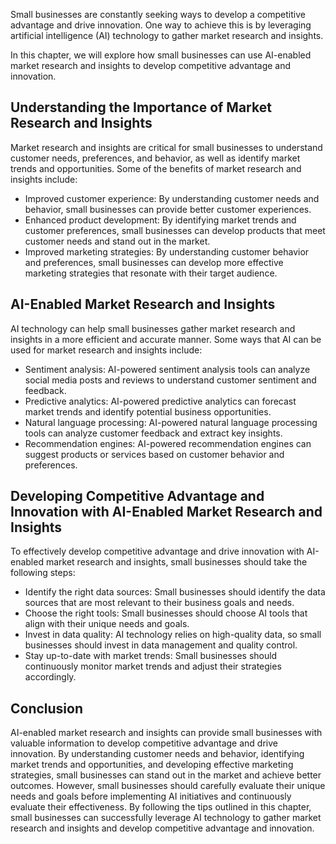 
Small businesses are constantly seeking ways to develop a competitive advantage and drive innovation. One way to achieve this is by leveraging artificial intelligence (AI) technology to gather market research and insights.

In this chapter, we will explore how small businesses can use AI-enabled market research and insights to develop competitive advantage and innovation.

Understanding the Importance of Market Research and Insights
------------------------------------------------------------

Market research and insights are critical for small businesses to understand customer needs, preferences, and behavior, as well as identify market trends and opportunities. Some of the benefits of market research and insights include:

* Improved customer experience: By understanding customer needs and behavior, small businesses can provide better customer experiences.
* Enhanced product development: By identifying market trends and customer preferences, small businesses can develop products that meet customer needs and stand out in the market.
* Improved marketing strategies: By understanding customer behavior and preferences, small businesses can develop more effective marketing strategies that resonate with their target audience.

AI-Enabled Market Research and Insights
---------------------------------------

AI technology can help small businesses gather market research and insights in a more efficient and accurate manner. Some ways that AI can be used for market research and insights include:

* Sentiment analysis: AI-powered sentiment analysis tools can analyze social media posts and reviews to understand customer sentiment and feedback.
* Predictive analytics: AI-powered predictive analytics can forecast market trends and identify potential business opportunities.
* Natural language processing: AI-powered natural language processing tools can analyze customer feedback and extract key insights.
* Recommendation engines: AI-powered recommendation engines can suggest products or services based on customer behavior and preferences.

Developing Competitive Advantage and Innovation with AI-Enabled Market Research and Insights
--------------------------------------------------------------------------------------------

To effectively develop competitive advantage and drive innovation with AI-enabled market research and insights, small businesses should take the following steps:

* Identify the right data sources: Small businesses should identify the data sources that are most relevant to their business goals and needs.
* Choose the right tools: Small businesses should choose AI tools that align with their unique needs and goals.
* Invest in data quality: AI technology relies on high-quality data, so small businesses should invest in data management and quality control.
* Stay up-to-date with market trends: Small businesses should continuously monitor market trends and adjust their strategies accordingly.

Conclusion
----------

AI-enabled market research and insights can provide small businesses with valuable information to develop competitive advantage and drive innovation. By understanding customer needs and behavior, identifying market trends and opportunities, and developing effective marketing strategies, small businesses can stand out in the market and achieve better outcomes. However, small businesses should carefully evaluate their unique needs and goals before implementing AI initiatives and continuously evaluate their effectiveness. By following the tips outlined in this chapter, small businesses can successfully leverage AI technology to gather market research and insights and develop competitive advantage and innovation.
